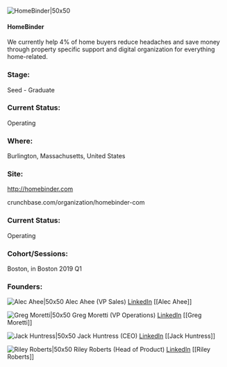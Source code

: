 

![HomeBinder|50x50](https://apimg.techstars.com/connect/images/image_files/5c52606ea36c115e47000008/original/FacebookLogo.jpg)

#### HomeBinder
We currently help 4% of home buyers reduce headaches and save money through property specific support and digital organization for everything home-related.

### Stage: 
Seed - Graduate 

### Current Status: 
Operating

### Where:
Burlington, Massachusetts, United States

### Site:
http://homebinder.com



crunchbase.com/organization/homebinder-com

### Current Status: 
Operating

### Cohort/Sessions: 
Boston, in Boston 2019 Q1

### Founders: 

![Alec Ahee|50x50](https://apimg.techstars.com/connect/images/image_files/5c522a3934a60d136900000c/original/Alec3.jpg) Alec Ahee (VP Sales) [LinkedIn](https://linkedin.com/in/alec-ahee-948268b1) [[Alec Ahee]]

![Greg Moretti|50x50](https://apimg.techstars.com/connect/images/image_files/5c52fcfea36c115e47000015/original/Greg2.jpg) Greg Moretti (VP Operations) [LinkedIn](https://linkedin.com/in/gregorymoretti) [[Greg Moretti]]

![Jack Huntress|50x50](https://apimg.techstars.com/connect/images/image_files/5c525d7ea36c115e47000007/original/HeadshotCartoon.jpg) Jack Huntress (CEO) [LinkedIn](https://linkedin.com/in/jhuntress) [[Jack Huntress]]

![Riley Roberts|50x50](https://apimg.techstars.com/connect/images/image_files/5c61babc34a60d51aa000001/original/static1.squarespace.jpg) Riley Roberts (Head of Product) [LinkedIn](https://linkedin.com/in/riley-roberts-7410bb14a) [[Riley Roberts]]


